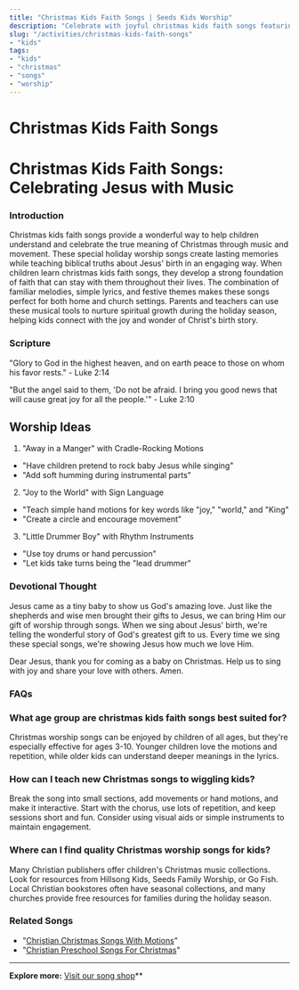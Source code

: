 ```yaml
---
title: "Christmas Kids Faith Songs | Seeds Kids Worship"
description: "Celebrate with joyful christmas kids faith songs featuring biblical Christmas themes. Holiday worship music for children and families."
slug: "/activities/christmas-kids-faith-songs"
- "kids"
tags:
- "kids"
- "christmas"
- "songs"
- "worship"
---
```


# Christmas Kids Faith Songs

# Christmas Kids Faith Songs: Celebrating Jesus with Music

### Introduction
Christmas kids faith songs provide a wonderful way to help children understand and celebrate the true meaning of Christmas through music and movement. These special holiday worship songs create lasting memories while teaching biblical truths about Jesus' birth in an engaging way. When children learn christmas kids faith songs, they develop a strong foundation of faith that can stay with them throughout their lives. The combination of familiar melodies, simple lyrics, and festive themes makes these songs perfect for both home and church settings. Parents and teachers can use these musical tools to nurture spiritual growth during the holiday season, helping kids connect with the joy and wonder of Christ's birth story.

### Scripture
"Glory to God in the highest heaven, and on earth peace to those on whom his favor rests." - Luke 2:14

"But the angel said to them, 'Do not be afraid. I bring you good news that will cause great joy for all the people.'" - Luke 2:10

## Worship Ideas
1. "Away in a Manger" with Cradle-Rocking Motions
- "Have children pretend to rock baby Jesus while singing"
- "Add soft humming during instrumental parts"

2. "Joy to the World" with Sign Language
- "Teach simple hand motions for key words like "joy," "world," and "King"
- "Create a circle and encourage movement"

3. "Little Drummer Boy" with Rhythm Instruments
- "Use toy drums or hand percussion"
- "Let kids take turns being the "lead drummer"

### Devotional Thought
Jesus came as a tiny baby to show us God's amazing love. Just like the shepherds and wise men brought their gifts to Jesus, we can bring Him our gift of worship through songs. When we sing about Jesus' birth, we're telling the wonderful story of God's greatest gift to us. Every time we sing these special songs, we're showing Jesus how much we love Him.

Dear Jesus, thank you for coming as a baby on Christmas. Help us to sing with joy and share your love with others. Amen.

### FAQs

### What age group are christmas kids faith songs best suited for?
Christmas worship songs can be enjoyed by children of all ages, but they're especially effective for ages 3-10. Younger children love the motions and repetition, while older kids can understand deeper meanings in the lyrics.

### How can I teach new Christmas songs to wiggling kids?
Break the song into small sections, add movements or hand motions, and make it interactive. Start with the chorus, use lots of repetition, and keep sessions short and fun. Consider using visual aids or simple instruments to maintain engagement.

### Where can I find quality Christmas worship songs for kids?
Many Christian publishers offer children's Christmas music collections. Look for resources from Hillsong Kids, Seeds Family Worship, or Go Fish. Local Christian bookstores often have seasonal collections, and many churches provide free resources for families during the holiday season.

### Related Songs

- "[Christian Christmas Songs With Motions](/activities/christian-christmas-songs-with-motions/)"
- "[Christian Preschool Songs For Christmas](/activities/christian-preschool-songs-for-christmas/)"

---

**Explore more:** [Visit our song shop](https://seedskidsworship.com/shop)**

<!-- Schema Markup -->
<script type="application/ld+json">
{
  "@context": "https://schema.org",
  "@type": "MusicRecording",
  "name": "Christmas Kids Faith Songs",
  "byArtist": {
    "@type": "MusicGroup",
    "name": "Seeds Kids Worship"
  },
  "isFamilyFriendly": true,
  "url": "https://seedskidsworship.com/activities/christmas-kids-faith-songs/"
}
</script>